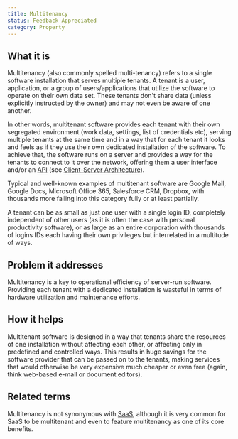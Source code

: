 ```yaml
---
title: Multitenancy
status: Feedback Appreciated
category: Property
---
```


## What it is

Multitenancy (also commonly spelled multi-tenancy) refers to a single software installation that serves multiple tenants. A tenant is a user, application, or a group of users/applications that utilize the software to operate on their own data set. These tenants don't share data (unless explicitly instructed by the owner) and may not even be aware of one another.  

In other words, multitenant software provides each tenant with their own segregated environment (work data, settings, list of credentials etc), serving multiple tenants at the same time and in a way that for each tenant it looks and feels as if they use their own dedicated installation of the software.  To achieve that, the software runs on a server and provides a way for the tenants to connect to it over the network, offering them a user interface and/or an [API](https://glossary.cncf.io/application-programming-interface) (see [Client-Server Architecture](https://glossary.cncf.io/client-server-architecture)).

Typical and well-known examples of multitenant software are Google Mail, Google Docs, Microsoft Office 365, Salesforce CRM, Dropbox, with thousands more falling into this category fully or at least partially.

A tenant can be as small as just one user with a single login ID, completely independent of other users (as it is often the case with personal productivity software), or as large as an entire corporation with thousands of logins IDs each having their own privileges but interrelated in a multitude of ways. 

## Problem it addresses 

Multitenancy is a key to operational efficiency of server-run software.  Providing each tenant with a dedicated installation is wasteful in terms of hardware utilization and maintenance efforts.  

## How it helps

Multitenant software is designed in a way that tenants share the resources of one installation without affecting each other, or affecting only in predefined and controlled ways.  This results in huge savings for the software provider that can be passed on to the tenants, making services that would otherwise be very expensive much cheaper or even free (again, think web-based e-mail or document editors).

## Related terms

Multitenancy is not synonymous with [SaaS](https://glossary.cncf.io/software-as-a-service), although it is very common for SaaS to be multitenant and even to feature multitenancy as one of its core benefits.
